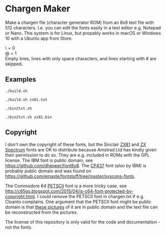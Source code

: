 # Chargen Maker
Make a chargen file (character generator ROM) from an 8x8 text file with 512 characters. I.e. you can edit the fonts easily 
in a text editor e.g. Notepad or Nano. This system is for Linux, but propably works in macOS or Windows 10 with a Ubuntu app
from Store.

\ = 0  
@ = 1  
Empty lines, lines with only space characters, and lines starting with # are skipped.

## Examples
    ./build.sh
    
    ./build.sh zx81.txt

    ./bin2txt.sh

    ./bin2txt.sh zx81.bin

## Copyright
I don't own the copyright of these fonts, but the Sinclair [ZX81](https://en.wikipedia.org/wiki/ZX81_character_set) and
[ZX Spectrum](https://en.wikipedia.org/wiki/ZX_Spectrum_character_set) fonts are OK to distribute because Amstrad Ltd has
kindly given their permission to do so. They are e.g. included in ROMs with the GPL license. The IBM font is
public domain, see https://github.com/dhepper/font8x8. The [CP437](https://en.wikipedia.org/wiki/Code_page_437) font (also by
IBM) is probably public domain and was found on https://github.com/emaste/fontstuff/tree/master/syscons-fonts.

The Commodore 64 [PETSCII](https://en.wikipedia.org/wiki/PETSCII) font is a more tricky case, see
http://c65gs.blogspot.com/2015/04/is-c64-font-protected-by-copyright.html. I could remove the PETSCII font in chargen.txt if
e.g. Cloanto complains. One argument that the PETSCII font might be public domain is that
[these pictures](https://en.wikipedia.org/wiki/PETSCII#/media/File:C64_Petscii_Charts.png) of it are in public domain and 
the text file can be reconstructed from the pictures.

The license of this repository is only valid for the code and documentation - not the fonts.
